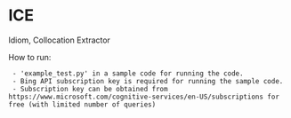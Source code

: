 # ICE
Idiom, Collocation Extractor



How to run:

     - 'example_test.py' in a sample code for running the code.
     - Bing API subscription key is required for running the sample code.
     - Subscription key can be obtained from https://www.microsoft.com/cognitive-services/en-US/subscriptions for free (with limited number of queries)
